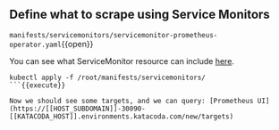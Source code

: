## Define what to scrape using Service Monitors

`manifests/servicemonitors/servicemonitor-prometheus-operator.yaml`{{open}}

You can see what ServiceMonitor resource can include [here](https://github.com/prometheus-operator/prometheus-operator/blob/v0.44.0/Documentation/api.md#servicemonitor).

```
kubectl apply -f /root/manifests/servicemonitors/
```{{execute}}

Now we should see some targets, and we can query: [Prometheus UI](https://[[HOST_SUBDOMAIN]]-30090-[[KATACODA_HOST]].environments.katacoda.com/new/targets)
